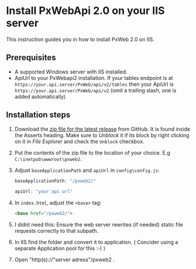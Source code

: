 # Install PxWebApi 2.0 on your IIS server

This instruction guides you in how to install PxWeb 2.0 on IIS.

## Prerequisites

- A supported Windows server with IIS installed.
- ApiUrl to your PxWebapi2 installation.
  If your tables endpoint is at `https://your.api.server/PxWeb/api/v2/tables`
  then your ApiUrl is `https://your.api.server/PxWeb/api/v2`  (omit a trailing slash, one is added automatically)

## Installation steps

1. Download the [zip file for the latest release](https://github.com/pxtools/PxWeb2/releases/latest) from GitHub.
  It is found inside the Asserts heading.
  Make sure to _Unblock_ it if its block by right clicking on it in _File Explorer_ and check the `Unblock` checkbox.
1. Put the contents of the zip file to the location of your choice. E.g `C:\inetpub\wwwroot\pxweb2`.
1. Adjust `baseApplicationPath` and `apiUrl` in `config\config.js`:

    ```js
    baseApplicationPath: "/pxweb2/"
        
    apiUrl: "your api url"
    ```

1. In `index.html`, adjust the `<base>` tag:

    ```html
    <base href="/pxweb2/">
    ```

1. I didnt need this: Ensure the web server rewrites (if needed) static file requests correctly to that subpath.

1. In IIS find the folder and convert it to application. ( Concider using a separate Application pool for this :-) )

1. Open "http(s)://"server adress"/pxweb2 .
